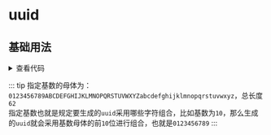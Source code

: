 <script setup>
import Index from './index.vue'
</script>

# uuid

<ClientOnly>
  <description :tagNameList="['浏览器','Node']" description="生成uuid" /> 
</ClientOnly>

## 基础用法

<ClientOnly>
  <Index />
</ClientOnly>
<details>

<summary>查看代码</summary>

<<< @/utils/uuid/index.vue

</details>

::: tip
指定基数的母体为：`0123456789ABCDEFGHIJKLMNOPQRSTUVWXYZabcdefghijklmnopqrstuvwxyz`，总长度`62`  
指定基数也就是规定要生成的`uuid`采用哪些字符组合，比如基数为`10`，那么生成的`uuid`就会采用基数母体的前`10`位进行组合，也就是`0123456789`
:::
